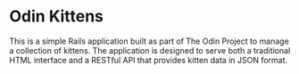 # Odin Kittens

This is a simple Rails application built as part of The Odin Project to manage a collection of kittens. The application is designed to serve both a traditional HTML interface and a RESTful API that provides kitten data in JSON format.
